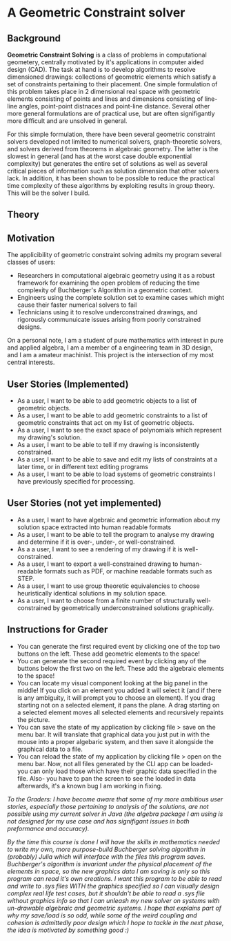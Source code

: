# A Geometric Constraint solver

## Background
**Geometric Constraint Solving** is a class of problems in computational geometery, centrally motivated by it's applications in computer aided design (CAD). The task at hand is to develop algorithms to resolve dimensioned drawings: collections of geometric elements which satisfy a set of constraints pertaining to their placement. One simple formulation of this problem takes place in 2 dimensional real space with geometric elements consisting of points and lines and dimensions consisting of line-line angles, point-point distnaces and point-line distance. Several other more general formulations are of practical use, but are often signifigantly more difficult and are unsolved in general. 

For this simple formulation, there have been several geometric constraint solvers developed not limited to numerical solvers, graph-theoretic solvers, and solvers derived from theorems in algebraic geometry. The latter is the slowest in general (and has at the worst case double exponential complexity) but generates the entire set of solutions as well as several critical pieces of information such as solution dimension that other solvers lack. In addition, it has been shown to be possible to reduce the practical time complexity of these algorithms by exploiting results in group theory. This will be the solver I build. 

## Theory


## Motivation
The applicibility of geometric constraint solving admits my program several classes of users:
- Researchers in computational algebraic geometry using it as a robust framework for examining the open problem of reducing the time complexity of Buchberger's Algorithm in a geometric context.
- Engineers using the complete solution set to examine cases which might cause their faster numerical solvers to fail
- Technicians using it to resolve underconstrained drawings, and rigorously communuicate issues arising from poorly constrained designs. 

On a personal note, I am a student of pure mathematics with interest in pure and applied algebra, I am a member of a engineering team in 3D design, and I am a amateur machinist. This project is the intersection of my most central interests. 

## User Stories (Implemented)
- As a user, I want to be able to add geometric objects to a list of geometric objects. 
- As a user, I want to be able to add geometric constraints to a list of geometric constraints that act on my list of geometric objects. 
- As a user, I want to see the exact space of polynomials which represent my drawing's solution.
- As a user, I want to be able to tell if my drawing is inconsistently constrained. 
- As a user, I want to be able to save and edit my lists of constraints at a later time, or in different text editing programs
- As a user, I want to be able to load systems of geometric constraints I have previously specified for processing. 

## User Stories (not yet implemented)
- As a user, I want to have algebraic and geometric information about my solution space extracted into human readable formats
- As a user, I want to be able to tell the program to analyse my drawing and
  determine if it is over-, under-, or well-constrained. 
- As a a user, I want to see a rendering of my drawing if it is
  well-constrained. 
- As a user, I want to export a well-constrained drawing to human-readable
  formats such as PDF, or machine readable formats such as STEP. 
- As a user, I want to use group theoretic equivalencies to choose heuristically identical solutions in my solution space. 
- As a user, I want to choose from a finite number of structurally well-constrained by geometrically underconstrained solutions graphically.   

## Instructions for Grader
- You can generate the first required event by clicking one of the top two buttons on the left. These add geometric elements to the space!
- You can generate the second required event by clicking any of the buttons below the first two on the left. These add the algebraic elements to the space! 
- You can locate my visual component looking at the big panel in the middle! If you click on an element you added it will select it (and if there is any ambiguity, it will prompt you to choose an element). If you drag starting not on a selected element, it pans the plane. A drag starting on a selected element moves all selected elements and recursively repaints the picture.
- You can save the state of my application by clicking file > save on the menu bar. It will translate that graphical data you just put in with the mouse into a proper algebaric system, and then save it alongside the graphical data to a file.
- You can reload the state of my application by clicking file > open on the menu bar. Now, not all files generated by the CLI app can be loaded- you can only load those which have their graphic data specified in the file. Also- you have to pan the screen to see the loaded in data afterwards, it's a known bug I am working in fixing. 

*To the Graders: I have become aware that some of my more ambitious user stories, especially those pertaining to analysis of the solutions, are not possible using my current solver in Java (the algebra package I am using is not designed for my use case and has signifigant issues in both preformance and accuracy).*

*By the time this course is done I will have the skills in mathematics needed to write my own, more purpose-build Buchberger solving algorithm in (probably) Julia which will interface with the files this program saves. Buchberger's algorithm is invariant under the physical placement of the elements in space, so the new graphics data I am saving is only so this program can read it's own creations. I want this program to be able to read and write to .sys files WITH the graphics specified so I can visually design complex real life test cases, but it shouldn't be able to read a .sys file without graphics info so that I can unleash my new solver on systems with un-drawable algebraic and geometric systems. I hope that explains part of why my save/load is so odd, while some of the weird coupling and cohesion is admittedly poor design which I hope to tackle in the next phase, the idea is motivated by something good :)*

 
